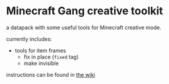 # Minecraft Gang creative toolkit

a datapack with some useful tools for Minecraft creative mode.

currently includes:

- tools for item frames
  - fix in place (`fixed` tag)
  - make invisible

instructions can be found in [the wiki](https://github.com/lolcatproductions/mgct-datapack/wiki)
